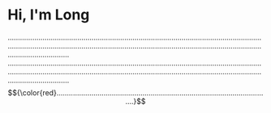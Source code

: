 # Hi, I'm Long
......................................................................................................................................................................................................................................................................................
......................................................................................................................................................................................................................................................................................
$${\color{red}.........................................................................................................}$$
